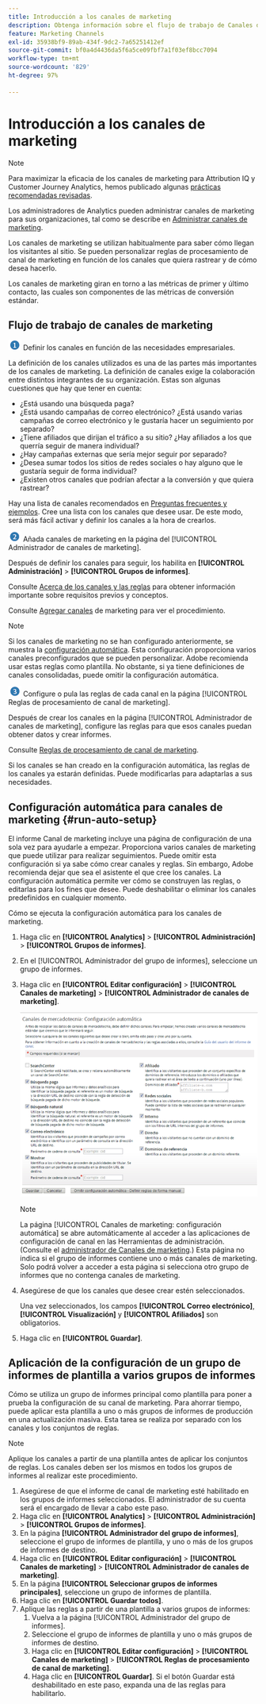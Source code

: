 ```yaml
---
title: Introducción a los canales de marketing
description: Obtenga información sobre el flujo de trabajo de Canales de marketing, la configuración automática y cómo aplicar la configuración del grupo de informes de plantilla a varios grupos de informes.
feature: Marketing Channels
exl-id: 35938bf9-89ab-434f-9dc2-7a65251412ef
source-git-commit: bf0a4d4436da5f6a5ce09fbf7a1f03ef8bcc7094
workflow-type: tm+mt
source-wordcount: '829'
ht-degree: 97%

---
```


# Introducción a los canales de marketing

>[!NOTE]
>
>Para maximizar la eficacia de los canales de marketing para Attribution IQ y Customer Journey Analytics, hemos publicado algunas [prácticas recomendadas revisadas](/help/components/c-marketing-channels/mchannel-best-practices.md).
>
>Los administradores de Analytics pueden administrar canales de marketing para sus organizaciones, tal como se describe en [Administrar canales de marketing](/help/admin/admin/c-manage-report-suites/c-edit-report-suites/marketing-channels/c-channels.md).

Los canales de marketing se utilizan habitualmente para saber cómo llegan los visitantes al sitio. Se pueden personalizar reglas de procesamiento de canal de marketing en función de los canales que quiera rastrear y de cómo desea hacerlo.

Los canales de marketing giran en torno a las métricas de primer y último contacto, las cuales son componentes de las métricas de conversión estándar.

## Flujo de trabajo de canales de marketing

![](/help/admin/admin/c-manage-report-suites/c-edit-report-suites/general/c-server-side-forwarding/assets/step1_icon.png) Definir los canales en función de las necesidades empresariales.

La definición de los canales utilizados es una de las partes más importantes de los canales de marketing. La definición de canales exige la colaboración entre distintos integrantes de su organización. Estas son algunas cuestiones que hay que tener en cuenta:

* ¿Está usando una búsqueda paga?
* ¿Está usando campañas de correo electrónico? ¿Está usando varias campañas de correo electrónico y le gustaría hacer un seguimiento por separado?
* ¿Tiene afiliados que dirijan el tráfico a su sitio? ¿Hay afiliados a los que querría seguir de manera individual?
* ¿Hay campañas externas que sería mejor seguir por separado?
* ¿Desea sumar todos los sitios de redes sociales o hay alguno que le gustaría seguir de forma individual?
* ¿Existen otros canales que podrían afectar a la conversión y que quiera rastrear?

Hay una lista de canales recomendados en [Preguntas frecuentes y ejemplos](/help/components/c-marketing-channels/c-faq.md). Cree una lista con los canales que desee usar. De este modo, será más fácil activar y definir los canales a la hora de crearlos.

![](/help/admin/admin/c-manage-report-suites/c-edit-report-suites/general/c-server-side-forwarding/assets/step2_icon.png) Añada canales de marketing en la página del [!UICONTROL Administrador de canales de marketing].

Después de definir los canales para seguir, los habilita en **[!UICONTROL Administración]** > **[!UICONTROL Grupos de informes]**.

Consulte [Acerca de los canales y las reglas](/help/admin/admin/c-manage-report-suites/c-edit-report-suites/marketing-channels/c-channels.md) para obtener información importante sobre requisitos previos y conceptos.

Consulte [Agregar canales](/help/admin/admin/c-manage-report-suites/c-edit-report-suites/marketing-channels/c-channels.md) de marketing para ver el procedimiento.

>[!NOTE]
>
>Si los canales de marketing no se han configurado anteriormente, se muestra la [configuración automática](/help/components/c-marketing-channels/c-getting-started-mchannel.md). Esta configuración proporciona varios canales preconfigurados que se pueden personalizar. Adobe recomienda usar estas reglas como plantilla. No obstante, si ya tiene definiciones de canales consolidadas, puede omitir la configuración automática.

![](/help/admin/admin/c-manage-report-suites/c-edit-report-suites/general/c-server-side-forwarding/assets/step3_icon.png) Configure o pula las reglas de cada canal en la página [!UICONTROL Reglas de procesamiento de canal de marketing].

Después de crear los canales en la página [!UICONTROL Administrador de canales de marketing], configure las reglas para que esos canales puedan obtener datos y crear informes.

Consulte [Reglas de procesamiento de canal de marketing](/help/admin/admin/c-manage-report-suites/c-edit-report-suites/marketing-channels/c-rules.md).

Si los canales se han creado en la configuración automática, las reglas de los canales ya estarán definidas. Puede modificarlas para adaptarlas a sus necesidades.

## Configuración automática para canales de marketing {#run-auto-setup}

El informe Canal de marketing incluye una página de configuración de una sola vez para ayudarle a empezar. Proporciona varios canales de marketing que puede utilizar para realizar seguimientos. Puede omitir esta configuración si ya sabe cómo crear canales y reglas. Sin embargo, Adobe recomienda dejar que sea el asistente el que cree los canales. La configuración automática permite ver cómo se construyen las reglas, o editarlas para los fines que desee. Puede deshabilitar o eliminar los canales predefinidos en cualquier momento.

Cómo se ejecuta la configuración automática para los canales de marketing.

1. Haga clic en **[!UICONTROL Analytics]** > **[!UICONTROL Administración]** > **[!UICONTROL Grupos de informes]**.
1. En el [!UICONTROL Administrador del grupo de informes], seleccione un grupo de informes.
1. Haga clic en **[!UICONTROL Editar configuración]** > **[!UICONTROL Canales de marketing]** > **[!UICONTROL Administrador de canales de marketing]**.

   ![Resultado](assets/wizard.png)

   >[!NOTE]
   >
   >La página [!UICONTROL Canales de marketing: configuración automática] se abre automáticamente al acceder a las aplicaciones de configuración de canal en las Herramientas de administración. (Consulte el [administrador de Canales de marketing](/help/admin/admin/c-manage-report-suites/c-edit-report-suites/marketing-channels/c-channels.md).) Esta página no indica si el grupo de informes contiene uno o más canales de marketing. Solo podrá volver a acceder a esta página si selecciona otro grupo de informes que no contenga canales de marketing.

1. Asegúrese de que los canales que desee crear estén seleccionados.

   Una vez seleccionados, los campos **[!UICONTROL Correo electrónico]**, **[!UICONTROL Visualización]** y **[!UICONTROL Afiliados]** son obligatorios.

1. Haga clic en **[!UICONTROL Guardar]**.

## Aplicación de la configuración de un grupo de informes de plantilla a varios grupos de informes

Cómo se utiliza un grupo de informes principal como plantilla para poner a prueba la configuración de su canal de marketing. Para ahorrar tiempo, puede aplicar esta plantilla a uno o más grupos de informes de producción en una actualización masiva. Esta tarea se realiza por separado con los canales y los conjuntos de reglas.

>[!NOTE]
>
>Aplique los canales a partir de una plantilla antes de aplicar los conjuntos de reglas. Los canales deben ser los mismos en todos los grupos de informes al realizar este procedimiento.

1. Asegúrese de que el informe de canal de marketing esté habilitado en los grupos de informes seleccionados. El administrador de su cuenta será el encargado de llevar a cabo este paso.
1. Haga clic en **[!UICONTROL Analytics]** > **[!UICONTROL Administración]** > **[!UICONTROL Grupos de informes]**.
1. En la página **[!UICONTROL Administrador del grupo de informes]**, seleccione el grupo de informes de plantilla, y uno o más de los grupos de informes de destino.
1. Haga clic en **[!UICONTROL Editar configuración]** > **[!UICONTROL Canales de marketing]** > **[!UICONTROL Administrador de canales de marketing]**.
1. En la página **[!UICONTROL Seleccionar grupos de informes principales]**, seleccione un grupo de informes de plantilla.
1. Haga clic en **[!UICONTROL Guardar todos]**.
1. Aplique las reglas a partir de una plantilla a varios grupos de informes:
   1. Vuelva a la página [!UICONTROL Administrador del grupo de informes].
   1. Seleccione el grupo de informes de plantilla y uno o más grupos de informes de destino.
   1. Haga clic en **[!UICONTROL Editar configuración]** > **[!UICONTROL Canales de marketing]** > **[!UICONTROL Reglas de procesamiento de canal de marketing]**.
   1. Haga clic en **[!UICONTROL Guardar]**. Si el botón Guardar está deshabilitado en este paso, expanda una de las reglas para habilitarlo.
